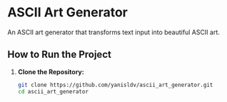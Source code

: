# ASCII Art Generator

An ASCII art generator that transforms text input into beautiful ASCII art.

## How to Run the Project

1. **Clone the Repository:**
   ```bash
   git clone https://github.com/yanisldv/ascii_art_generator.git
   cd ascii_art_generator
